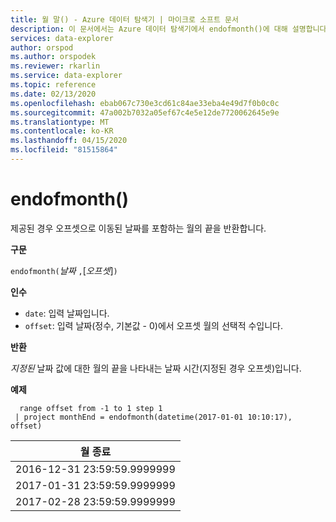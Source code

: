 ```yaml
---
title: 월 말() - Azure 데이터 탐색기 | 마이크로 소프트 문서
description: 이 문서에서는 Azure 데이터 탐색기에서 endofmonth()에 대해 설명합니다.
services: data-explorer
author: orspod
ms.author: orspodek
ms.reviewer: rkarlin
ms.service: data-explorer
ms.topic: reference
ms.date: 02/13/2020
ms.openlocfilehash: ebab067c730e3cd61c84ae33eba4e49d7f0b0c0c
ms.sourcegitcommit: 47a002b7032a05ef67c4e5e12de7720062645e9e
ms.translationtype: MT
ms.contentlocale: ko-KR
ms.lasthandoff: 04/15/2020
ms.locfileid: "81515864"
---
```

# <a name="endofmonth"></a>endofmonth()

제공된 경우 오프셋으로 이동된 날짜를 포함하는 월의 끝을 반환합니다.

**구문**

`endofmonth(`*날짜* `,`[*오프셋*]`)`

**인수**

* `date`: 입력 날짜입니다.
* `offset`: 입력 날짜(정수, 기본값 - 0)에서 오프셋 월의 선택적 수입니다.

**반환**

*지정된* 날짜 값에 대한 월의 끝을 나타내는 날짜 시간(지정된 경우 오프셋)입니다.

**예제**

```kusto
  range offset from -1 to 1 step 1
 | project monthEnd = endofmonth(datetime(2017-01-01 10:10:17), offset) 
```

|월 종료|
|---|
|2016-12-31 23:59:59.9999999|
|2017-01-31 23:59:59.9999999|
|2017-02-28 23:59:59.9999999|